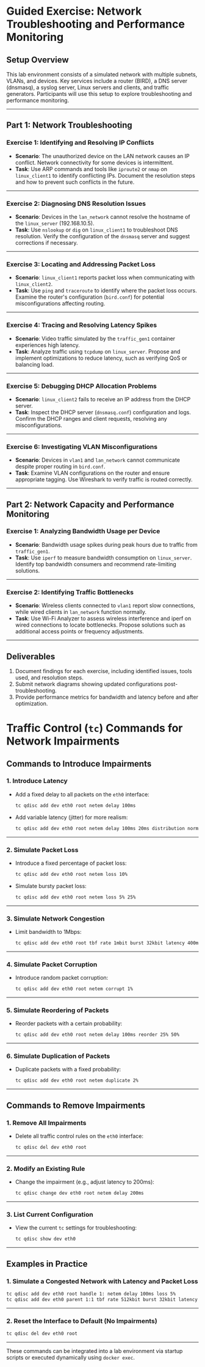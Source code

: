 
# Guided Exercise: Network Troubleshooting and Performance Monitoring

## Setup Overview
This lab environment consists of a simulated network with multiple subnets, VLANs, and devices. Key services include a router (BIRD), a DNS server (dnsmasq), a syslog server, Linux servers and clients, and traffic generators. Participants will use this setup to explore troubleshooting and performance monitoring.

---

## Part 1: Network Troubleshooting

### Exercise 1: Identifying and Resolving IP Conflicts
- **Scenario**: The unauthorized device on the LAN network causes an IP conflict. Network connectivity for some devices is intermittent.
- **Task**: Use ARP commands and tools like `iproute2` or `nmap` on `linux_client1` to identify conflicting IPs. Document the resolution steps and how to prevent such conflicts in the future.

---

### Exercise 2: Diagnosing DNS Resolution Issues
- **Scenario**: Devices in the `lan_network` cannot resolve the hostname of the `linux_server` (192.168.10.5).
- **Task**: Use `nslookup` or `dig` on `linux_client1` to troubleshoot DNS resolution. Verify the configuration of the `dnsmasq` server and suggest corrections if necessary.

---

### Exercise 3: Locating and Addressing Packet Loss
- **Scenario**: `linux_client1` reports packet loss when communicating with `linux_client2`.
- **Task**: Use `ping` and `traceroute` to identify where the packet loss occurs. Examine the router's configuration (`bird.conf`) for potential misconfigurations affecting routing.

---

### Exercise 4: Tracing and Resolving Latency Spikes
- **Scenario**: Video traffic simulated by the `traffic_gen1` container experiences high latency.
- **Task**: Analyze traffic using `tcpdump` on `linux_server`. Propose and implement optimizations to reduce latency, such as verifying QoS or balancing load.

---

### Exercise 5: Debugging DHCP Allocation Problems
- **Scenario**: `linux_client2` fails to receive an IP address from the DHCP server.
- **Task**: Inspect the DHCP server (`dnsmasq.conf`) configuration and logs. Confirm the DHCP ranges and client requests, resolving any misconfigurations.

---

### Exercise 6: Investigating VLAN Misconfigurations
- **Scenario**: Devices in `vlan1` and `lan_network` cannot communicate despite proper routing in `bird.conf`.
- **Task**: Examine VLAN configurations on the router and ensure appropriate tagging. Use Wireshark to verify traffic is routed correctly.

---

## Part 2: Network Capacity and Performance Monitoring

### Exercise 1: Analyzing Bandwidth Usage per Device
- **Scenario**: Bandwidth usage spikes during peak hours due to traffic from `traffic_gen1`.
- **Task**: Use `iperf` to measure bandwidth consumption on `linux_server`. Identify top bandwidth consumers and recommend rate-limiting solutions.

---

### Exercise 2: Identifying Traffic Bottlenecks
- **Scenario**: Wireless clients connected to `vlan1` report slow connections, while wired clients in `lan_network` function normally.
- **Task**: Use Wi-Fi Analyzer to assess wireless interference and iperf on wired connections to locate bottlenecks. Propose solutions such as additional access points or frequency adjustments.

---

## Deliverables
1. Document findings for each exercise, including identified issues, tools used, and resolution steps.
2. Submit network diagrams showing updated configurations post-troubleshooting.
3. Provide performance metrics for bandwidth and latency before and after optimization.



# Traffic Control (`tc`) Commands for Network Impairments

## **Commands to Introduce Impairments**

### 1. Introduce Latency
- Add a fixed delay to all packets on the `eth0` interface:
  ```bash
  tc qdisc add dev eth0 root netem delay 100ms
  ```
- Add variable latency (jitter) for more realism:
  ```bash
  tc qdisc add dev eth0 root netem delay 100ms 20ms distribution normal
  ```

---

### 2. Simulate Packet Loss
- Introduce a fixed percentage of packet loss:
  ```bash
  tc qdisc add dev eth0 root netem loss 10%
  ```
- Simulate bursty packet loss:
  ```bash
  tc qdisc add dev eth0 root netem loss 5% 25%
  ```

---

### 3. Simulate Network Congestion
- Limit bandwidth to 1Mbps:
  ```bash
  tc qdisc add dev eth0 root tbf rate 1mbit burst 32kbit latency 400ms
  ```

---

### 4. Simulate Packet Corruption
- Introduce random packet corruption:
  ```bash
  tc qdisc add dev eth0 root netem corrupt 1%
  ```

---

### 5. Simulate Reordering of Packets
- Reorder packets with a certain probability:
  ```bash
  tc qdisc add dev eth0 root netem delay 100ms reorder 25% 50%
  ```

---

### 6. Simulate Duplication of Packets
- Duplicate packets with a fixed probability:
  ```bash
  tc qdisc add dev eth0 root netem duplicate 2%
  ```

---

## **Commands to Remove Impairments**

### 1. Remove All Impairments
- Delete all traffic control rules on the `eth0` interface:
  ```bash
  tc qdisc del dev eth0 root
  ```

---

### 2. Modify an Existing Rule
- Change the impairment (e.g., adjust latency to 200ms):
  ```bash
  tc qdisc change dev eth0 root netem delay 200ms
  ```

---

### 3. List Current Configuration
- View the current `tc` settings for troubleshooting:
  ```bash
  tc qdisc show dev eth0
  ```

---

## **Examples in Practice**

### 1. Simulate a Congested Network with Latency and Packet Loss
```bash
tc qdisc add dev eth0 root handle 1: netem delay 100ms loss 5%
tc qdisc add dev eth0 parent 1:1 tbf rate 512kbit burst 32kbit latency 400ms
```

---

### 2. Reset the Interface to Default (No Impairments)
```bash
tc qdisc del dev eth0 root
```

---

These commands can be integrated into a lab environment via startup scripts or executed dynamically using `docker exec`.
```